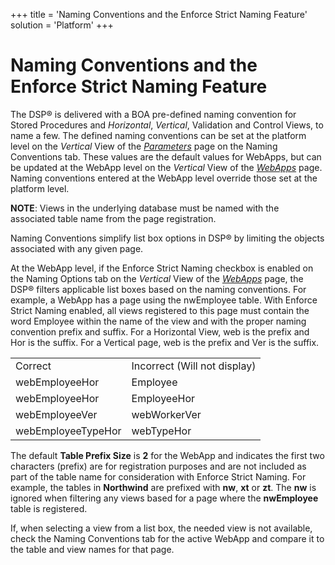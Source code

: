 +++
title = 'Naming Conventions and the Enforce Strict Naming Feature'
solution = 'Platform'
+++

# Naming Conventions and the Enforce Strict Naming Feature

The DSP® is delivered with a BOA pre-defined naming convention for
Stored Procedures and *Horizontal*, *Vertical*, Validation and Control
Views, to name a few. The defined naming conventions can be set at the
platform level on the *Vertical* View of the
*[Parameters](../Sys_Admin/Page_Desc/Parameters_All_TabsSysAdmin.htm#Naming_Conventions_Tab)*
page on the Naming Conventions tab. These values are the default values
for WebApps, but can be updated at the WebApp level on the *Vertical*
View of the *[WebApps](../Sys_Admin/Page_Desc/WebApps_H.htm)* page.
Naming conventions entered at the WebApp level override those set at the
platform level.

**NOTE**: Views in the underlying database must be named with the
associated table name from the page registration.

Naming Conventions simplify list box options in DSP® by limiting the
objects associated with any given page.

At the WebApp level, if the Enforce Strict Naming checkbox is enabled on
the Naming Options tab on the *Vertical* View of the
*[WebApps](../Sys_Admin/Page_Desc/WebApps_H.htm)* page, the DSP® filters
applicable list boxes based on the naming conventions. For example, a
WebApp has a page using the nwEmployee table. With Enforce Strict Naming
enabled, all views registered to this page must contain the word
Employee within the name of the view and with the proper naming
convention prefix and suffix. For a Horizontal View, web is the prefix
and Hor is the suffix. For a Vertical page, web is the prefix and Ver is
the suffix.

|                    |                              |
| ------------------ | ---------------------------- |
| Correct            | Incorrect (Will not display) |
| webEmployeeHor     | Employee                     |
| webEmployeeHor     | EmployeeHor                  |
| webEmployeeVer     | webWorkerVer                 |
| webEmployeeTypeHor | webTypeHor                   |

The default **Table Prefix Size** is **2** for the WebApp and indicates
the first two characters (prefix) are for registration purposes and are
not included as part of the table name for consideration with Enforce
Strict Naming. For example, the tables in **Northwind** are prefixed
with **nw**, **xt** or **zt**. The **nw** is ignored when filtering any
views based for a page where the **nwEmployee** table is registered.

If, when selecting a view from a list box, the needed view is not
available, check the Naming Conventions tab for the active WebApp and
compare it to the table and view names for that page.
